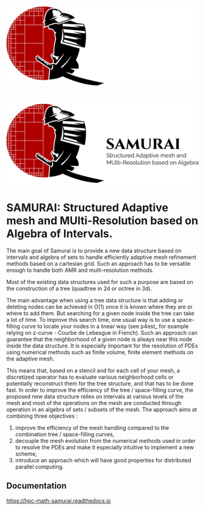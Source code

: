 
# ![samurai](doc/source/logo/dark_logo.png#gh-dark-mode-only)
# ![samurai](doc/source/logo/light_logo.png#gh-light-mode-only)
# SAMURAI: Structured Adaptive mesh and MUlti-Resolution based on Algebra of Intervals.

The main goal of Samurai is to provide a new data structure based on intervals and algebra of sets to handle efficiently adaptive mesh refinement methods based on a cartesian grid. Such an approach has to be versatile enough to handle both AMR and multi-resolution methods.

Most of the existing data structures used for such a purpose are based on the construction of a tree (quadtree in 2d or octree in 3d).

The main advantage when using a tree data structure is that adding or deleting nodes can be achieved in $O(1)$ once it is known where they are or where to add them.
But searching for a given node inside the tree can take a lot of time. To improve this search time, one usual way is to use a space-filling curve to locate your nodes in a linear way (see p4est_ for example relying on z-curve - Courbe de Lebesgue in French). Such an approach can guarantee that the neighborhood of a given node is always near this node inside the data structure. It is especially important for the resolution of PDEs using numerical methods such as finite volume, finite element methods on the adaptive mesh.

This means that, based on a stencil and for each cell of your mesh, a discretized operator has to evaluate various neighborhood cells or potentially reconstruct them for the tree structure, and that has to be done fast.
In order to improve the efficiency of the tree / space-filling curve, the proposed new data structure relies on intervals at various levels of the mesh and most of the operations on the mesh are conducted through operation in an algebra of sets / subsets of the mesh. The approach aims at combining three objectives :

1. improve the efficiency of the mesh handling compared to the combination tree / space-filling curves,
2. decouple the mesh evolution from the numerical methods used in order to resolve the PDEs and make it especially intuitive to implement a new scheme,
3. introduce an approach which will have good properties for distributed parallel computing.

## Documentation

https://hpc-math-samurai.readthedocs.io
